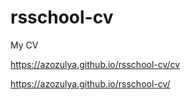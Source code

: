 # rsschool-cv

My CV

https://azozulya.github.io/rsschool-cv/cv

https://azozulya.github.io/rsschool-cv/
